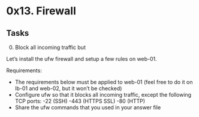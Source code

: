# 0x13. Firewall

## Tasks

0. Block all incoming traffic but

Let’s install the ufw firewall and setup a few rules on web-01.

Requirements:
- The requirements below must be applied to web-01 (feel free to do it on lb-01 and web-02, but it won’t be checked)
- Configure ufw so that it blocks all incoming traffic, except the following TCP ports:
-22 (SSH)
-443 (HTTPS SSL)
-80 (HTTP)
- Share the ufw commands that you used in your answer file
